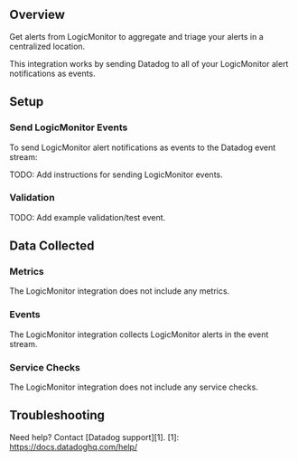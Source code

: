 ## Overview

Get alerts from LogicMonitor to aggregate and triage your alerts in a centralized location. 

This integration works by sending Datadog to all of your LogicMonitor alert notifications as events.

## Setup

### Send LogicMonitor Events

To send LogicMonitor alert notifications as events to the Datadog event stream:

TODO: Add instructions for sending LogicMonitor events.

### Validation

TODO: Add example validation/test event.


## Data Collected

### Metrics

The LogicMonitor integration does not include any metrics.

### Events

The LogicMonitor integration collects LogicMonitor alerts in the event stream.

### Service Checks

The LogicMonitor integration does not include any service checks.

## Troubleshooting

Need help? Contact [Datadog support][1].
[1]: https://docs.datadoghq.com/help/

